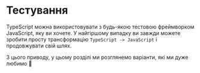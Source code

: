 # Тестування
TypeScript можна використовувати з будь-якою тестовою фреймворком JavaScript, яку ви хочете. У найгіршому випадку ви завжди можете зробити просту трансформацію `TypeScript -> JavaScript` і продовжувати свій шлях.

З цього приводу, у цьому розділі ми розглянемо варіанти, які ми дуже любимо 🌹